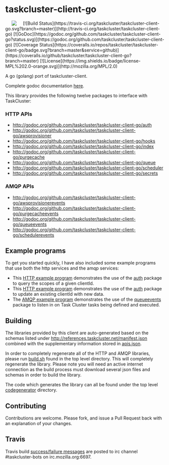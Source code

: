 # taskcluster-client-go
<img hspace="20" align="left" src="https://tools.taskcluster.net/lib/assets/taskcluster-120.png" />
[![Build Status](https://travis-ci.org/taskcluster/taskcluster-client-go.svg?branch=master)](http://travis-ci.org/taskcluster/taskcluster-client-go)
[![GoDoc](https://godoc.org/github.com/taskcluster/taskcluster-client-go?status.svg)](https://godoc.org/github.com/taskcluster/taskcluster-client-go)
[![Coverage Status](https://coveralls.io/repos/taskcluster/taskcluster-client-go/badge.svg?branch=master&service=github)](https://coveralls.io/github/taskcluster/taskcluster-client-go?branch=master)
[![License](https://img.shields.io/badge/license-MPL%202.0-orange.svg)](http://mozilla.org/MPL/2.0)

A go (golang) port of taskcluster-client.

Complete godoc documentation [here](https://godoc.org/github.com/taskcluster/taskcluster-client-go).

This library provides the following twelve packages to interface with TaskCluster:

### HTTP APIs
* http://godoc.org/github.com/taskcluster/taskcluster-client-go/auth
* http://godoc.org/github.com/taskcluster/taskcluster-client-go/awsprovisioner
* http://godoc.org/github.com/taskcluster/taskcluster-client-go/hooks
* http://godoc.org/github.com/taskcluster/taskcluster-client-go/index
* http://godoc.org/github.com/taskcluster/taskcluster-client-go/purgecache
* http://godoc.org/github.com/taskcluster/taskcluster-client-go/queue
* http://godoc.org/github.com/taskcluster/taskcluster-client-go/scheduler
* http://godoc.org/github.com/taskcluster/taskcluster-client-go/secrets

### AMQP APIs
* http://godoc.org/github.com/taskcluster/taskcluster-client-go/awsprovisionerevents
* http://godoc.org/github.com/taskcluster/taskcluster-client-go/purgecacheevents
* http://godoc.org/github.com/taskcluster/taskcluster-client-go/queueevents
* http://godoc.org/github.com/taskcluster/taskcluster-client-go/schedulerevents

## Example programs

To get you started quickly, I have also included some example programs that use both the http services and the amqp services:

* This [HTTP example program](http://godoc.org/github.com/taskcluster/taskcluster-client-go/auth#example-package--Scopes) demonstrates the use of the [auth](http://godoc.org/github.com/taskcluster/taskcluster-client-go/auth) package to query the scopes of a given clientId.
* This [HTTP example program](http://godoc.org/github.com/taskcluster/taskcluster-client-go/auth#example-package--ModifyClient) demonstrates the use of the [auth](http://godoc.org/github.com/taskcluster/taskcluster-client-go/auth) package to update an existing clientId with new data.
* The [AMQP example program](http://godoc.org/github.com/taskcluster/taskcluster-client-go/queueevents#example-package--TaskClusterSniffer) demonstrates the use of the [queueevents](http://godoc.org/github.com/taskcluster/taskcluster-client-go/queueevents) package to listen in on Task Cluster tasks being defined and executed.

## Building
The libraries provided by this client are auto-generated based on the schemas listed under
http://references.taskcluster.net/manifest.json combined with the supplementary information stored in
[apis.json](https://github.com/taskcluster/taskcluster-client-go/blob/master/codegenerator/model/apis.json).

In order to completely regenerate all of the HTTP and AMQP libraries, please run [build.sh](https://github.com/taskcluster/taskcluster-client-go/blob/master/build.sh)
found in the top level directory. This will completely regenerate the library. Please note you will need an active internet connection as the build process must
download several json files and schemas in order to build the library.

The code which generates the library can all be found under the top level [codegenerator](https://github.com/taskcluster/taskcluster-client-go/tree/master/codegenerator)
directory.

## Contributing
Contributions are welcome. Please fork, and issue a Pull Request back with an explanation of your changes.

## Travis
Travis build [success/failure messages](http://travis-ci.org/taskcluster/taskcluster-client-go) are posted to irc channel #taskcluster-bots on irc.mozilla.org:6697.
